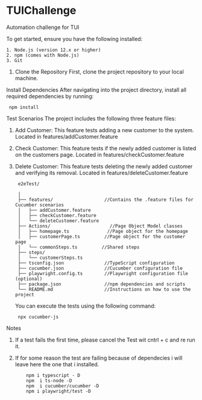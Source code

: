 # TUIChallenge
Automation challenge for TUI

To get started, ensure you have the following installed:

	1. Node.js (version 12.x or higher)
	2. npm (comes with Node.js)
	3. Git

1. Clone the Repository
First, clone the project repository to your local machine.		

 Install Dependencies
After navigating into the project directory, install all required dependencies by running:
			
	 npm install

Test Scenarios
The project includes the following three feature files:

1.  Add Customer: This feature tests adding a new customer to the system.
 			Located in features/addCustomer.feature
2. Check Customer: This feature tests if the newly added customer is listed on the customers page.
			Located in features/checkCustomer.feature
3. Delete Customer: This feature tests deleting the newly added customer and verifying its removal.
			Located in features/deleteCustomer.feature



 
		e2eTest/
	
 		│
		├── features/                   //Contains the .feature files for Cucumber scenarios
		│   ├── addCustomer.feature
		│   ├── checkCustomer.feature
		│   └── deleteCustomer.feature
		├── Actions/                      //Page Object Model classes
		│   ├── homepage.ts              //Page object for the homepage
		│   ├── customerPage.ts        	//Page object for the customer page
		│   └── commonSteps.ts         //Shared steps 
		├── steps/                      
		│   └── customerSteps.ts
		├── tsconfig.json               //TypeScript configuration
		├── cucumber.json               //Cucumber configuration file
		├── playwright.config.ts        //Playwright configuration file (optional)
		├── package.json                //npm dependencies and scripts
		└── README.md                   //Instructions on how to use the project

	You can execute the tests using the following command:

   		npx cucumber-js

Notes
 1. If a test fails the first time, please cancel the Test wit cntrl + c and re run it.

 2. If for some reason the test are failing because of dependecies i will leave here the one that i installed.

			npm i typescript - D
			npm  i ts-node -D
			npm  i cucumber/cucumber -D
			npm i playwright/test -D

